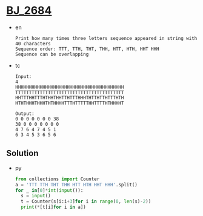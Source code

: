 # [BJ_2684](https://acmicpc.net/problem/2684)

* en

  ```en
  Print how many times three letters sequence appeared in string with 40 characters
  Sequence order: TTT, TTH, THT, THH, HTT, HTH, HHT HHH
  Sequence can be overlapping
  ```

* tc

  ```tc
  Input:
  4
  HHHHHHHHHHHHHHHHHHHHHHHHHHHHHHHHHHHHHHHH
  TTTTTTTTTTTTTTTTTTTTTTTTTTTTTTTTTTTTTTTT
  HHTTTHHTTTHTHHTHHTTHTTTHHHTHTTHTTHTTTHTH
  HTHTHHHTHHHTHTHHHHTTTHTTTTTHHTTTTHTHHHHT

  Output:
  0 0 0 0 0 0 0 38
  38 0 0 0 0 0 0 0
  4 7 6 4 7 4 5 1
  6 3 4 5 3 6 5 6
  ```

## Solution

* py

  ```py
  from collections import Counter
  a = 'TTT TTH THT THH HTT HTH HHT HHH'.split()
  for _ in[0]*int(input()):
    s = input()
    t = Counter(s[i:i+3]for i in range(0, len(s)-2))
    print(*[t[i]for i in a])
  ```
